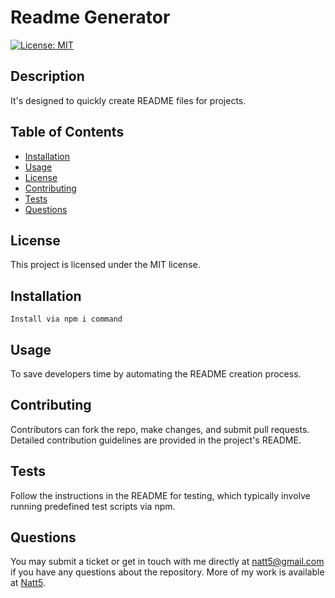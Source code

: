 # Readme Generator

  [![License: MIT](https://img.shields.io/badge/License-MIT-yellow.svg)](https://opensource.org/licenses/MIT)

  ## Description
It's designed to quickly create README files for projects.

## Table of Contents
- [Installation](#installation)
- [Usage](#usage)
- [License](#license)
- [Contributing](#contributing)
- [Tests](#tests)
- [Questions](#questions)

## License
This project is licensed under the MIT license.

## Installation
```
Install via npm i command
```

## Usage
To save developers time by automating the README creation process.

## Contributing
Contributors can fork the repo, make changes, and submit pull requests. Detailed contribution guidelines are provided in the project's README.

## Tests
Follow the instructions in the README for testing, which typically involve running predefined test scripts via npm.

## Questions
You may submit a ticket or get in touch with me directly at natt5@gmail.com if you have any questions about the repository. More of my work is available at [Natt5](https://github.com/Natt5).
